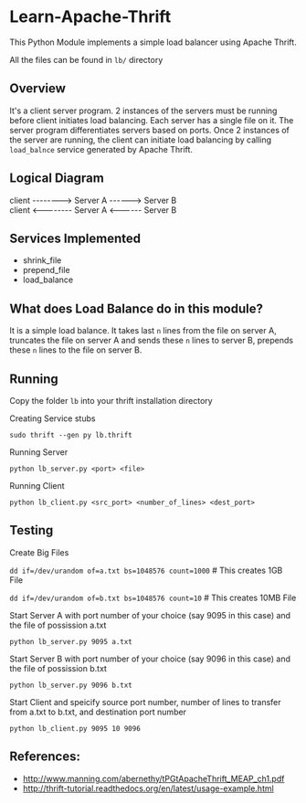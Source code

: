 Learn-Apache-Thrift
===================

This Python Module implements a simple load balancer using Apache Thrift.

All the files can be found in `lb/` directory

## Overview
It's a client server program. 2 instances of the servers must be running before client initiates load balancing. Each server has a single file on it. The server program differentiates servers based on ports. Once 2 instances of the server are running, the client can initiate load balancing by calling `load_balnce` service generated by Apache Thrift.

## Logical Diagram
client --------> Server A ------> Server B <br />
client <-------- Server A <------ Server B

## Services Implemented
* shrink_file
* prepend_file
* load_balance

## What does Load Balance do in this module?
It is a simple load balance. It takes last `n` lines from the file on server A, truncates the file on server A and sends these `n` lines to server B, prepends these `n` lines to the file on server B.

## Running
Copy the folder `lb` into your thrift installation directory

Creating Service stubs

`sudo thrift --gen py lb.thrift`

Running Server

`python lb_server.py <port> <file>`

Running Client

`python lb_client.py <src_port> <number_of_lines> <dest_port>`

## Testing
Create Big Files

`dd if=/dev/urandom of=a.txt bs=1048576 count=1000` # This creates 1GB File

`dd if=/dev/urandom of=b.txt bs=1048576 count=10` # This creates 10MB File

Start Server A with port number of your choice (say 9095 in this case) and the file of possission a.txt

`python lb_server.py 9095 a.txt` 

Start Server B with port number of your choice (say 9096 in this case) and the file of possission b.txt

`python lb_server.py 9096 b.txt` 

Start Client and speicify source port number, number of lines to transfer from a.txt to b.txt, and destination port number

`python lb_client.py 9095 10 9096`


## References:
* http://www.manning.com/abernethy/tPGtApacheThrift_MEAP_ch1.pdf
* http://thrift-tutorial.readthedocs.org/en/latest/usage-example.html
